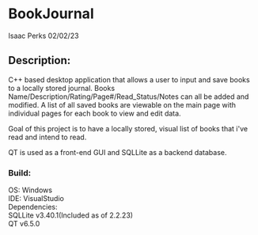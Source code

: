 # BookJournal
  Isaac Perks
  02/02/23
## Description:
C++ based desktop application that allows a user to input and save books to a locally stored journal.
Books Name/Description/Rating/Page#/Read_Status/Notes can all be added and modified. A list of all saved books are viewable
on the main page with individual pages for each book to view and edit data.  

Goal of this project is to have a locally stored, visual list of books that i've read and intend to read.  

QT is used as a front-end GUI and SQLLite as a backend database.  

### Build:  
OS: Windows  
IDE: VisualStudio  
Dependencies:   
SQLLite v3.40.1(Included as of 2.2.23)  
QT v6.5.0    
